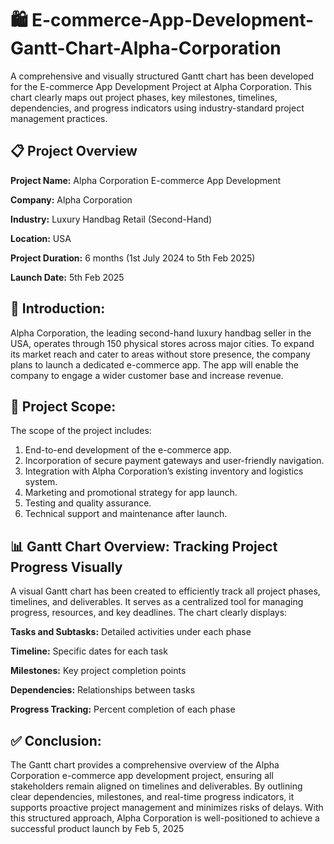 # 🛍️ E-commerce-App-Development-Gantt-Chart-Alpha-Corporation
A comprehensive and visually structured Gantt chart has been developed for the E-commerce App Development Project at Alpha Corporation. This chart clearly maps out project phases, key milestones, timelines, dependencies, and progress indicators using industry-standard project management practices.

## 📋 Project Overview
**Project Name:** Alpha Corporation E-commerce App Development

**Company:** Alpha Corporation

**Industry:** Luxury Handbag Retail (Second-Hand)

**Location:** USA

**Project Duration:** 6 months (1st July 2024 to 5th Feb 2025)

**Launch Date:** 5th Feb 2025

## 🚀 Introduction:
Alpha Corporation, the leading second-hand luxury handbag seller in the USA, operates through 150 physical stores across major cities. To expand its market reach and cater to areas without store presence, the company plans to launch a dedicated e-commerce app. The app will enable the company to engage a wider customer base and increase revenue.

## 🎯 Project Scope:
The scope of the project includes:
1. End-to-end development of the e-commerce app.
2. Incorporation of secure payment gateways and user-friendly navigation.
3. Integration with Alpha Corporation’s existing inventory and logistics system.
4. Marketing and promotional strategy for app launch.
5. Testing and quality assurance.
6. Technical support and maintenance after launch.

## 📊 Gantt Chart Overview: Tracking Project Progress Visually
A visual Gantt chart has been created to efficiently track all project phases, timelines, and deliverables. It serves as a centralized tool for managing progress, resources, and key deadlines. The chart clearly displays:

**Tasks and Subtasks:** Detailed activities under each phase

**Timeline:** Specific dates for each task

**Milestones:** Key project completion points

**Dependencies:** Relationships between tasks

**Progress Tracking:** Percent completion of each phase


## ✅ Conclusion:
The Gantt chart provides a comprehensive overview of the Alpha Corporation e-commerce app development project, ensuring all stakeholders remain aligned on timelines and deliverables. By outlining clear dependencies, milestones, and real-time progress indicators, it supports proactive project management and minimizes risks of delays. With this structured approach, Alpha Corporation is well-positioned to achieve a successful product launch by Feb 5, 2025
